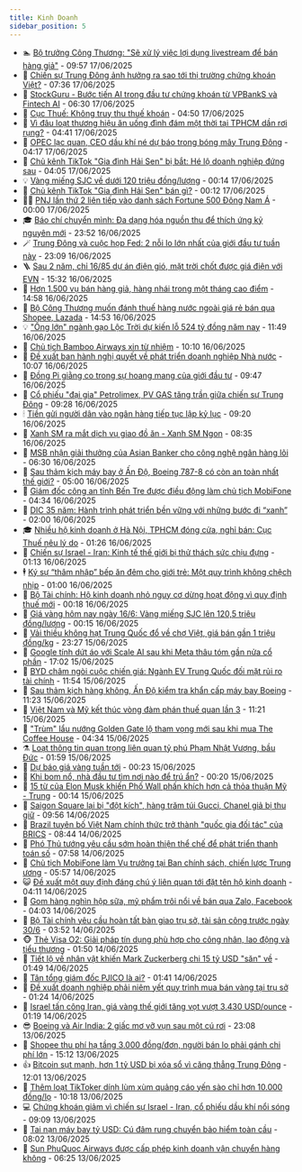 ```yaml
---
title: Kinh Doanh
sidebar_position: 5
---
```


<!-- dantri-kinh-doanh:START -->
- 🏊 [Bộ trưởng Công Thương: &quot;Sẽ xử lý việc lợi dụng livestream để bán hàng giả&quot;](https://dantri.com.vn/kinh-doanh/bo-truong-cong-thuong-se-xu-ly-viec-loi-dung-livestream-de-ban-hang-gia-20250617165138781.htm) - 09:57 17/06/2025
- 🦆 [Chiến sự Trung Đông ảnh hưởng ra sao tới thị trường chứng khoán Việt?](https://dantri.com.vn/kinh-doanh/chien-su-trung-dong-anh-huong-ra-sao-toi-thi-truong-chung-khoan-viet-20250617111600715.htm) - 07:36 17/06/2025
- 🦄 [StockGuru - Bước tiến AI trong đầu tư chứng khoán từ VPBankS và Fintech AI](https://dantri.com.vn/kinh-doanh/stockguru-buoc-tien-ai-trong-dau-tu-chung-khoan-tu-vpbanks-va-fintech-ai-20250617115118316.htm) - 06:30 17/06/2025
- 🌝 [Cục Thuế: Không truy thu thuế khoán](https://dantri.com.vn/kinh-doanh/cuc-thue-khong-truy-thu-thue-khoan-20250617114327560.htm) - 04:50 17/06/2025
- 💃 [Vì đâu loạt thương hiệu ăn uống đình đám một thời tại TPHCM dần rơi rụng?](https://dantri.com.vn/kinh-doanh/vi-dau-loat-thuong-hieu-an-uong-dinh-dam-mot-thoi-tai-tphcm-dan-roi-rung-20250617080747556.htm) - 04:41 17/06/2025
- 🦏 [OPEC lạc quan, CEO dầu khí né dự báo trong bóng mây Trung Đông](https://dantri.com.vn/kinh-doanh/opec-lac-quan-ceo-dau-khi-ne-du-bao-trong-bong-may-trung-dong-20250617082835756.htm) - 04:17 17/06/2025
- 🦩 [Chủ kênh TikTok &quot;Gia đình Hải Sen&quot; bị bắt: Hé lộ doanh nghiệp đứng sau](https://dantri.com.vn/kinh-doanh/chu-kenh-tiktok-gia-dinh-hai-sen-bi-bat-he-lo-doanh-nghiep-dung-sau-20250617095523807.htm) - 04:05 17/06/2025
- 💡 [Vàng miếng SJC về dưới 120 triệu đồng/lượng](https://dantri.com.vn/kinh-doanh/vang-mieng-sjc-ve-duoi-120-trieu-dongluong-20250617070637884.htm) - 00:14 17/06/2025
- 🌊 [Chủ kênh TikTok &quot;Gia đình Hải Sen&quot; bán gì?](https://dantri.com.vn/kinh-doanh/chu-kenh-tiktok-gia-dinh-hai-sen-ban-gi-20250617012325509.htm) - 00:12 17/06/2025
- 🧑‍💻 [PNJ lần thứ 2 liên tiếp vào danh sách Fortune 500 Đông Nam Á](https://dantri.com.vn/kinh-doanh/pnj-lan-thu-2-lien-tiep-vao-danh-sach-fortune-500-dong-nam-a-20250614083508351.htm) - 00:00 17/06/2025
- 🎓 [Báo chí chuyển mình: Đa dạng hóa nguồn thu để thích ứng kỷ nguyên mới](https://dantri.com.vn/kinh-doanh/bao-chi-chuyen-minh-da-dang-hoa-nguon-thu-de-thich-ung-ky-nguyen-moi-20250611130651647.htm) - 23:52 16/06/2025
- 🪄 [Trung Đông và cuộc họp Fed: 2 nỗi lo lớn nhất của giới đầu tư tuần này](https://dantri.com.vn/kinh-doanh/trung-dong-va-cuoc-hop-fed-2-noi-lo-lon-nhat-cua-gioi-dau-tu-tuan-nay-20250616150110684.htm) - 23:09 16/06/2025
- 🪜 [Sau 2 năm, chỉ 16/85 dự án điện gió, mặt trời chốt được giá điện với EVN](https://dantri.com.vn/kinh-doanh/sau-2-nam-chi-1685-du-an-dien-gio-mat-troi-chot-duoc-gia-dien-voi-evn-20250616215816818.htm) - 15:32 16/06/2025
- 🦄 [Hơn 1.500 vụ bán hàng giả, hàng nhái trong một tháng cao điểm](https://dantri.com.vn/kinh-doanh/hon-1500-vu-ban-hang-gia-hang-nhai-trong-mot-thang-cao-diem-20250616213537503.htm) - 14:58 16/06/2025
- 💯 [Bộ Công Thương muốn đánh thuế hàng nước ngoài giá rẻ bán qua Shopee, Lazada](https://dantri.com.vn/kinh-doanh/bo-cong-thuong-muon-danh-thue-hang-nuoc-ngoai-gia-re-ban-qua-shopee-lazada-20250616182804600.htm) - 14:53 16/06/2025
- 💡 [&quot;Ông lớn&quot; ngành gạo Lộc Trời dự kiến lỗ 524 tỷ đồng năm nay](https://dantri.com.vn/kinh-doanh/ong-lon-nganh-gao-loc-troi-du-kien-lo-524-ty-dong-nam-nay-20250616173526670.htm) - 11:49 16/06/2025
- 🧰 [Chủ tịch Bamboo Airways xin từ nhiệm](https://dantri.com.vn/kinh-doanh/chu-tich-bamboo-airways-xin-tu-nhiem-20250616170333697.htm) - 10:10 16/06/2025
- 🎊 [Đề xuất ban hành nghị quyết về phát triển doanh nghiệp Nhà nước](https://dantri.com.vn/kinh-doanh/de-xuat-ban-hanh-nghi-quyet-ve-phat-trien-doanh-nghiep-nha-nuoc-20250616163528364.htm) - 10:07 16/06/2025
- 🔭 [Đồng Pi giằng co trong sự hoang mang của giới đầu tư](https://dantri.com.vn/kinh-doanh/dong-pi-giang-co-trong-su-hoang-mang-cua-gioi-dau-tu-20250616160656187.htm) - 09:47 16/06/2025
- 💼 [Cổ phiếu &quot;đại gia&quot; Petrolimex, PV GAS tăng trần giữa chiến sự Trung Đông](https://dantri.com.vn/kinh-doanh/co-phieu-dai-gia-petrolimex-pv-gas-tang-tran-giua-chien-su-trung-dong-20250616160007467.htm) - 09:28 16/06/2025
- 🕯 [Tiền gửi người dân vào ngân hàng tiếp tục lập kỷ lục](https://dantri.com.vn/kinh-doanh/tien-gui-nguoi-dan-vao-ngan-hang-tiep-tuc-lap-ky-luc-20250616151959829.htm) - 09:20 16/06/2025
- 🫣 [Xanh SM ra mắt dịch vụ giao đồ ăn - Xanh SM Ngon](https://dantri.com.vn/kinh-doanh/xanh-sm-ra-mat-dich-vu-giao-do-an-xanh-sm-ngon-20250616151637365.htm) - 08:35 16/06/2025
- 🤠 [MSB nhận giải thưởng của Asian Banker cho công nghệ ngân hàng lõi](https://dantri.com.vn/kinh-doanh/msb-nhan-giai-thuong-cua-asian-banker-cho-cong-nghe-ngan-hang-loi-20250616114457264.htm) - 06:30 16/06/2025
- 🌈 [Sau thảm kịch máy bay ở Ấn Độ, Boeing 787-8 có còn an toàn nhất thế giới?](https://dantri.com.vn/kinh-doanh/sau-tham-kich-may-bay-o-an-do-boeing-787-8-co-con-an-toan-nhat-the-gioi-20250615162106950.htm) - 05:00 16/06/2025
- 🦅 [Giám đốc công an tỉnh Bến Tre được điều động làm chủ tịch MobiFone](https://dantri.com.vn/kinh-doanh/giam-doc-cong-an-tinh-ben-tre-duoc-dieu-dong-lam-chu-tich-mobifone-20250616110146493.htm) - 04:34 16/06/2025
- 🌁 [DIC 35 năm: Hành trình phát triển bền vững với những bước đi “xanh”](https://dantri.com.vn/kinh-doanh/dic-35-nam-hanh-trinh-phat-trien-ben-vung-voi-nhung-buoc-di-xanh-20250615163040126.htm) - 02:00 16/06/2025
- 🎓 [Nhiều hộ kinh doanh ở Hà Nội, TPHCM đóng cửa, nghỉ bán: Cục Thuế nêu lý do](https://dantri.com.vn/kinh-doanh/nhieu-ho-kinh-doanh-o-ha-noi-tphcm-dong-cua-nghi-ban-cuc-thue-neu-ly-do-20250616013455388.htm) - 01:26 16/06/2025
- 📝 [Chiến sự Israel - Iran: Kinh tế thế giới bị thử thách sức chịu đựng](https://dantri.com.vn/kinh-doanh/chien-su-israel-iran-kinh-te-the-gioi-bi-thu-thach-suc-chiu-dung-20250614204222874.htm) - 01:13 16/06/2025
- 🕴 [Ký sự “thâm nhập” bếp ăn đêm cho giới trẻ: Một quy trình không chệch nhịp](https://dantri.com.vn/kinh-doanh/ky-su-tham-nhap-bep-an-dem-cho-gioi-tre-mot-quy-trinh-khong-chech-nhip-20250615161726057.htm) - 01:00 16/06/2025
- 🧰 [Bộ Tài chính: Hộ kinh doanh nhỏ nguy cơ dừng hoạt động vì quy định thuế mới](https://dantri.com.vn/kinh-doanh/bo-tai-chinh-ho-kinh-doanh-nho-nguy-co-dung-hoat-dong-vi-quy-dinh-thue-moi-20250616012238512.htm) - 00:18 16/06/2025
- 🤖 [Giá vàng hôm nay ngày 16/6: Vàng miếng SJC lên 120,5 triệu đồng/lượng](https://dantri.com.vn/kinh-doanh/gia-vang-hom-nay-ngay-166-vang-mieng-sjc-len-1205-trieu-dongluong-20250616004225974.htm) - 00:15 16/06/2025
- 🤠 [Vải thiều không hạt Trung Quốc đổ về chợ Việt, giá bán gần 1 triệu đồng/kg](https://dantri.com.vn/kinh-doanh/vai-thieu-khong-hat-trung-quoc-do-ve-cho-viet-gia-ban-gan-1-trieu-dongkg-20250615164602473.htm) - 23:27 15/06/2025
- 🌮 [Google tính dứt áo với Scale AI sau khi Meta thâu tóm gần nửa cổ phần](https://dantri.com.vn/kinh-doanh/google-tinh-dut-ao-voi-scale-ai-sau-khi-meta-thau-tom-gan-nua-co-phan-20250614143947238.htm) - 17:02 15/06/2025
- 🦄 [BYD châm ngòi cuộc chiến giá: Ngành EV Trung Quốc đối mặt rủi ro tài chính](https://dantri.com.vn/kinh-doanh/byd-cham-ngoi-cuoc-chien-gia-nganh-ev-trung-quoc-doi-mat-rui-ro-tai-chinh-20250614212535359.htm) - 11:54 15/06/2025
- 👺 [Sau thảm kịch hàng không, Ấn Độ kiểm tra khẩn cấp máy bay Boeing](https://dantri.com.vn/kinh-doanh/sau-tham-kich-hang-khong-an-do-kiem-tra-khan-cap-may-bay-boeing-20250615151829982.htm) - 11:23 15/06/2025
- 🤗 [Việt Nam và Mỹ kết thúc vòng đàm phán thuế quan lần 3](https://dantri.com.vn/kinh-doanh/viet-nam-va-my-ket-thuc-vong-dam-phan-thue-quan-lan-3-20250615180521170.htm) - 11:21 15/06/2025
- 💪 [&quot;Trùm&quot; lẩu nướng Golden Gate lộ tham vọng mới sau khi mua The Coffee House](https://dantri.com.vn/kinh-doanh/trum-lau-nuong-golden-gate-lo-tham-vong-moi-sau-khi-mua-the-coffee-house-20250615081039013.htm) - 04:34 15/06/2025
- ⚗️ [Loạt thông tin quan trọng liên quan tỷ phú Phạm Nhật Vượng, bầu Đức](https://dantri.com.vn/kinh-doanh/loat-thong-tin-quan-trong-lien-quan-ty-phu-pham-nhat-vuong-bau-duc-20250615074747879.htm) - 01:59 15/06/2025
- 🧠 [Dự báo giá vàng tuần tới](https://dantri.com.vn/kinh-doanh/du-bao-gia-vang-tuan-toi-20250615010724895.htm) - 00:23 15/06/2025
- 🗽 [Khi bom nổ, nhà đầu tư tìm nơi nào để trú ẩn?](https://dantri.com.vn/kinh-doanh/khi-bom-no-nha-dau-tu-tim-noi-nao-de-tru-an-20250614154428169.htm) - 00:20 15/06/2025
- 🫣 [15 từ của Elon Musk khiến Phố Wall phấn khích hơn cả thỏa thuận Mỹ - Trung](https://dantri.com.vn/kinh-doanh/15-tu-cua-elon-musk-khien-pho-wall-phan-khich-hon-ca-thoa-thuan-my-trung-20250614214205129.htm) - 00:14 15/06/2025
- 🫣 [Saigon Square lại bị &quot;đột kích&quot;, hàng trăm túi Gucci, Chanel giả bị thu giữ](https://dantri.com.vn/kinh-doanh/saigon-square-lai-bi-dot-kich-hang-tram-tui-gucci-chanel-gia-bi-thu-giu-20250614155407230.htm) - 09:56 14/06/2025
- 🫣 [Brazil tuyên bố Việt Nam chính thức trở thành &quot;quốc gia đối tác&quot; của BRICS](https://dantri.com.vn/kinh-doanh/brazil-tuyen-bo-viet-nam-chinh-thuc-tro-thanh-quoc-gia-doi-tac-cua-brics-20250614150854267.htm) - 08:44 14/06/2025
- 💂 [Phó Thủ tướng yêu cầu sớm hoàn thiện thể chế để phát triển thanh toán số](https://dantri.com.vn/kinh-doanh/pho-thu-tuong-yeu-cau-som-hoan-thien-the-che-de-phat-trien-thanh-toan-so-20250614140719181.htm) - 07:58 14/06/2025
- 💫 [Chủ tịch MobiFone làm Vụ trưởng tại Ban chính sách, chiến lược Trung ương](https://dantri.com.vn/kinh-doanh/chu-tich-mobifone-lam-vu-truong-tai-ban-chinh-sach-chien-luoc-trung-uong-20250614124340725.htm) - 05:57 14/06/2025
- 😺 [Đề xuất một quy định đáng chú ý liên quan tới đặt tên hộ kinh doanh](https://dantri.com.vn/kinh-doanh/de-xuat-mot-quy-dinh-dang-chu-y-lien-quan-toi-dat-ten-ho-kinh-doanh-20250614104829684.htm) - 04:11 14/06/2025
- 🦆 [Gom hàng nghìn hộp sữa, mỹ phẩm trôi nổi về bán qua Zalo, Facebook](https://dantri.com.vn/kinh-doanh/gom-hang-nghin-hop-sua-my-pham-troi-noi-ve-ban-qua-zalo-facebook-20250614002904703.htm) - 04:03 14/06/2025
- 👀 [Bộ Tài chính yêu cầu hoàn tất bàn giao trụ sở, tài sản công trước ngày 30/6](https://dantri.com.vn/kinh-doanh/bo-tai-chinh-yeu-cau-hoan-tat-ban-giao-tru-so-tai-san-cong-truoc-ngay-306-20250614092351678.htm) - 03:52 14/06/2025
- 🐵 [Thẻ Visa O2: Giải pháp tín dụng phù hợp cho công nhân, lao động và tiểu thương](https://dantri.com.vn/kinh-doanh/the-visa-o2-giai-phap-tin-dung-phu-hop-cho-cong-nhan-lao-dong-va-tieu-thuong-20250614082945174.htm) - 01:50 14/06/2025
- 🤖 [Tiết lộ về nhân vật khiến Mark Zuckerberg chi 15 tỷ USD &quot;săn&quot; về](https://dantri.com.vn/kinh-doanh/tiet-lo-ve-nhan-vat-khien-mark-zuckerberg-chi-15-ty-usd-san-ve-20250613202445978.htm) - 01:49 14/06/2025
- 💂 [Tân tổng giám đốc PJICO là ai?](https://dantri.com.vn/kinh-doanh/tan-tong-giam-doc-pjico-la-ai-20250613235727031.htm) - 01:41 14/06/2025
- 🦆 [Đề xuất doanh nghiệp phải niêm yết quy trình mua bán vàng tại trụ sở](https://dantri.com.vn/kinh-doanh/de-xuat-doanh-nghiep-phai-niem-yet-quy-trinh-mua-ban-vang-tai-tru-so-20250614001239780.htm) - 01:24 14/06/2025
- 🦅 [Israel tấn công Iran, giá vàng thế giới tăng vọt vượt 3.430 USD/ounce](https://dantri.com.vn/kinh-doanh/israel-tan-cong-iran-gia-vang-the-gioi-tang-vot-vuot-3430-usdounce-20250614071117806.htm) - 01:19 14/06/2025
- 😎 [Boeing và Air India: 2 giấc mơ vỡ vụn sau một cú rơi](https://dantri.com.vn/kinh-doanh/boeing-va-air-india-2-giac-mo-vo-vun-sau-mot-cu-roi-20250613162047566.htm) - 23:08 13/06/2025
- 🐎 [Shopee thu phí hạ tầng 3.000 đồng/đơn, người bán lo phải gánh chi phí lớn](https://dantri.com.vn/kinh-doanh/shopee-thu-phi-ha-tang-3000-dongdon-nguoi-ban-lo-phai-ganh-chi-phi-lon-20250613192147389.htm) - 15:12 13/06/2025
- 👍 [Bitcoin sụt mạnh, hơn 1 tỷ USD bị xóa sổ vì căng thẳng Trung Đông](https://dantri.com.vn/kinh-doanh/bitcoin-sut-manh-hon-1-ty-usd-bi-xoa-so-vi-cang-thang-trung-dong-20250613185218574.htm) - 12:01 13/06/2025
- 🦒 [Thêm loạt TikToker dính lùm xùm quảng cáo yến sào chỉ hơn 10.000 đồng/lọ](https://dantri.com.vn/kinh-doanh/them-loat-tiktoker-dinh-lum-xum-quang-cao-yen-sao-chi-hon-10000-donglo-20250611185359134.htm) - 10:18 13/06/2025
- 💻 [Chứng khoán giảm vì chiến sự Israel - Iran, cổ phiếu dầu khí nổi sóng](https://dantri.com.vn/kinh-doanh/chung-khoan-giam-vi-chien-su-israel-iran-co-phieu-dau-khi-noi-song-20250613155046642.htm) - 09:09 13/06/2025
- 👺 [Tai nạn máy bay tỷ USD: Cú đâm rung chuyển bảo hiểm toàn cầu](https://dantri.com.vn/kinh-doanh/tai-nan-may-bay-ty-usd-cu-dam-rung-chuyen-bao-hiem-toan-cau-20250613140141357.htm) - 08:02 13/06/2025
- 🧐 [Sun PhuQuoc Airways được cấp phép kinh doanh vận chuyển hàng không](https://dantri.com.vn/kinh-doanh/sun-phuquoc-airways-duoc-cap-phep-kinh-doanh-van-chuyen-hang-khong-20250613131942136.htm) - 06:25 13/06/2025<!-- dantri-kinh-doanh:END -->
